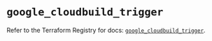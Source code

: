 # `google_cloudbuild_trigger`

Refer to the Terraform Registry for docs: [`google_cloudbuild_trigger`](https://registry.terraform.io/providers/hashicorp/google/5.36.0/docs/resources/cloudbuild_trigger).
